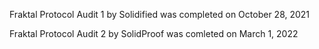 Fraktal Protocol Audit 1 by Solidified was completed on October 28, 2021

Fraktal Protocol Audit 2 by SolidProof was comleted on March 1, 2022
